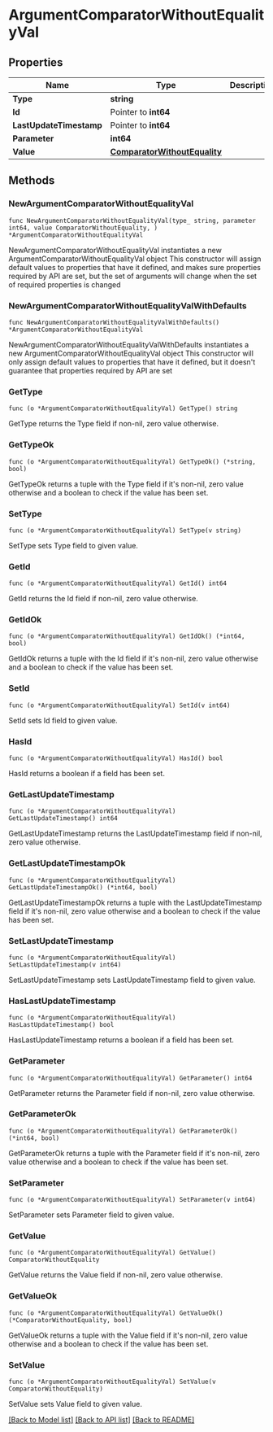# ArgumentComparatorWithoutEqualityVal

## Properties

Name | Type | Description | Notes
------------ | ------------- | ------------- | -------------
**Type** | **string** |  | 
**Id** | Pointer to **int64** |  | [optional] 
**LastUpdateTimestamp** | Pointer to **int64** |  | [optional] 
**Parameter** | **int64** |  | 
**Value** | [**ComparatorWithoutEquality**](ComparatorWithoutEquality.md) |  | 

## Methods

### NewArgumentComparatorWithoutEqualityVal

`func NewArgumentComparatorWithoutEqualityVal(type_ string, parameter int64, value ComparatorWithoutEquality, ) *ArgumentComparatorWithoutEqualityVal`

NewArgumentComparatorWithoutEqualityVal instantiates a new ArgumentComparatorWithoutEqualityVal object
This constructor will assign default values to properties that have it defined,
and makes sure properties required by API are set, but the set of arguments
will change when the set of required properties is changed

### NewArgumentComparatorWithoutEqualityValWithDefaults

`func NewArgumentComparatorWithoutEqualityValWithDefaults() *ArgumentComparatorWithoutEqualityVal`

NewArgumentComparatorWithoutEqualityValWithDefaults instantiates a new ArgumentComparatorWithoutEqualityVal object
This constructor will only assign default values to properties that have it defined,
but it doesn't guarantee that properties required by API are set

### GetType

`func (o *ArgumentComparatorWithoutEqualityVal) GetType() string`

GetType returns the Type field if non-nil, zero value otherwise.

### GetTypeOk

`func (o *ArgumentComparatorWithoutEqualityVal) GetTypeOk() (*string, bool)`

GetTypeOk returns a tuple with the Type field if it's non-nil, zero value otherwise
and a boolean to check if the value has been set.

### SetType

`func (o *ArgumentComparatorWithoutEqualityVal) SetType(v string)`

SetType sets Type field to given value.


### GetId

`func (o *ArgumentComparatorWithoutEqualityVal) GetId() int64`

GetId returns the Id field if non-nil, zero value otherwise.

### GetIdOk

`func (o *ArgumentComparatorWithoutEqualityVal) GetIdOk() (*int64, bool)`

GetIdOk returns a tuple with the Id field if it's non-nil, zero value otherwise
and a boolean to check if the value has been set.

### SetId

`func (o *ArgumentComparatorWithoutEqualityVal) SetId(v int64)`

SetId sets Id field to given value.

### HasId

`func (o *ArgumentComparatorWithoutEqualityVal) HasId() bool`

HasId returns a boolean if a field has been set.

### GetLastUpdateTimestamp

`func (o *ArgumentComparatorWithoutEqualityVal) GetLastUpdateTimestamp() int64`

GetLastUpdateTimestamp returns the LastUpdateTimestamp field if non-nil, zero value otherwise.

### GetLastUpdateTimestampOk

`func (o *ArgumentComparatorWithoutEqualityVal) GetLastUpdateTimestampOk() (*int64, bool)`

GetLastUpdateTimestampOk returns a tuple with the LastUpdateTimestamp field if it's non-nil, zero value otherwise
and a boolean to check if the value has been set.

### SetLastUpdateTimestamp

`func (o *ArgumentComparatorWithoutEqualityVal) SetLastUpdateTimestamp(v int64)`

SetLastUpdateTimestamp sets LastUpdateTimestamp field to given value.

### HasLastUpdateTimestamp

`func (o *ArgumentComparatorWithoutEqualityVal) HasLastUpdateTimestamp() bool`

HasLastUpdateTimestamp returns a boolean if a field has been set.

### GetParameter

`func (o *ArgumentComparatorWithoutEqualityVal) GetParameter() int64`

GetParameter returns the Parameter field if non-nil, zero value otherwise.

### GetParameterOk

`func (o *ArgumentComparatorWithoutEqualityVal) GetParameterOk() (*int64, bool)`

GetParameterOk returns a tuple with the Parameter field if it's non-nil, zero value otherwise
and a boolean to check if the value has been set.

### SetParameter

`func (o *ArgumentComparatorWithoutEqualityVal) SetParameter(v int64)`

SetParameter sets Parameter field to given value.


### GetValue

`func (o *ArgumentComparatorWithoutEqualityVal) GetValue() ComparatorWithoutEquality`

GetValue returns the Value field if non-nil, zero value otherwise.

### GetValueOk

`func (o *ArgumentComparatorWithoutEqualityVal) GetValueOk() (*ComparatorWithoutEquality, bool)`

GetValueOk returns a tuple with the Value field if it's non-nil, zero value otherwise
and a boolean to check if the value has been set.

### SetValue

`func (o *ArgumentComparatorWithoutEqualityVal) SetValue(v ComparatorWithoutEquality)`

SetValue sets Value field to given value.



[[Back to Model list]](../README.md#documentation-for-models) [[Back to API list]](../README.md#documentation-for-api-endpoints) [[Back to README]](../README.md)


